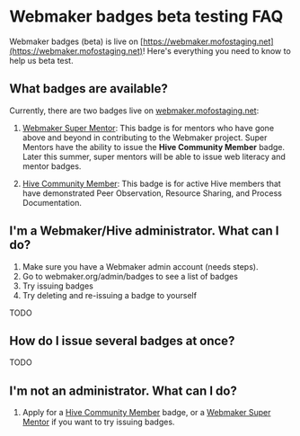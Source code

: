 # Webmaker badges beta testing FAQ

Webmaker badges (beta) is live on [https://webmaker.mofostaging.net](https://webmaker.mofostaging.net)! Here's everything you need to know to help us beta test.

## What badges are available?


Currently, there are two badges live on [webmaker.mofostaging.net](https://webmaker.mofostaging.net):

1. [Webmaker Super Mentor](https://webmaker.mofostaging.net/badges/webmaker-super-mentor
): This badge is for mentors who have gone above and beyond in contributing to the Webmaker project. Super Mentors have the ability to issue the **Hive Community Member** badge. Later this summer, super mentors will be able to issue web literacy and mentor badges.

2. [Hive Community Member](https://webmaker.mofostaging.net/badges/hive-community-member
): This badge is for active Hive members that have demonstrated Peer Observation, Resource Sharing, and Process Documentation.

## I'm a Webmaker/Hive administrator. What can I do?

1. Make sure you have a Webmaker admin account (needs steps).
2. Go to webmaker.org/admin/badges to see a list of badges
3. Try issuing badges
4. Try deleting and re-issuing a badge to yourself

TODO

## How do I issue several badges at once?

TODO


## I'm not an administrator. What can I do?

1. Apply for a [Hive Community Member](https://webmaker.mofostaging.net/badges/hive-community-member
) badge, or a [Webmaker Super Mentor](https://webmaker.mofostaging.net/badges/webmaker-super-mentor
) if you want to try issuing badges.

